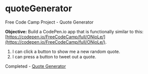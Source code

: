 # quoteGenerator
Free Code Camp Project - Quote Generator

**Objective:** Build a CodePen.io app that is functionally similar to this: [https://codepen.io/FreeCodeCamp/full/ONjoLe/](https://codepen.io/FreeCodeCamp/full/ONjoLe/).

1. I can click a button to show me a new random quote.
2. I can press a button to tweet out a quote.

Completed - [Quote Generator](https://cazyw.github.io/quoteGenerator/)